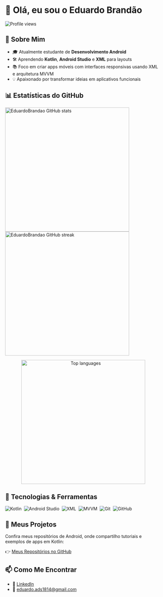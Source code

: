 <h1 align="left">📱 Olá, eu sou o Eduardo Brandão</h1>
<p align="left">
  <img src="https://komarev.com/ghpvc/?username=eduardobran&color=yellow" alt="Profile views" />
</p>

## 🎯 Sobre Mim

- 🎓 Atualmente estudante de **Desenvolvimento Android**  
- 🛠️ Aprendendo **Kotlin**, **Android Studio** e **XML** para layouts  
- 📚 Foco em criar apps móveis com interfaces responsivas usando XML e arquitetura MVVM  
- 💡 Apaixonado por transformar ideias em aplicativos funcionais  

## 📊 Estatísticas do GitHub

<p align="left">
  <img width="400em" src="https://github-readme-stats.vercel.app/api?username=eduardobran&show_icons=true&theme=highcontrast" alt="EduardoBrandao GitHub stats" />
  <img width="400em" src="https://github-readme-streak-stats.herokuapp.com/?user=eduardobran&theme=chartreuse-dark&hide_border=true" alt="EduardoBrandao GitHub streak" />
</p>
<p align="center">
  <img width="400em" src="https://github-readme-stats.vercel.app/api/top-langs/?username=eduardobran&langs_count=8&layout=compact&theme=highcontrast" alt="Top languages" />
</p>

## 🚀 Tecnologias & Ferramentas

![Kotlin](https://img.shields.io/badge/-Kotlin-05122A?style=flat&logo=kotlin)&nbsp;
![Android Studio](https://img.shields.io/badge/-Android%20Studio-05122A?style=flat&logo=androidstudio)&nbsp;
![XML](https://img.shields.io/badge/-XML-05122A?style=flat&logo=xml)&nbsp;
![MVVM](https://img.shields.io/badge/-MVVM-05122A?style=flat)&nbsp;
![Git](https://img.shields.io/badge/-Git-05122A?style=flat&logo=git)&nbsp;
![GitHub](https://img.shields.io/badge/-GitHub-05122A?style=flat&logo=github)

## 📂 Meus Projetos

Confira meus repositórios de Android, onde compartilho tutoriais e exemplos de apps em Kotlin:

👉 [Meus Repositórios no GitHub](https://github.com/EduardoBran?tab=repositories)

## 📫 Como Me Encontrar

- 🔗 [LinkedIn](https://www.linkedin.com/in/eduardombrandao/)  
- 📧 eduardo.ads1814@gmail.com  
